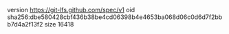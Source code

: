 version https://git-lfs.github.com/spec/v1
oid sha256:dbe580428cbf436b38be4cd06398b4e4653ba068d06c0d6d7f2bbb7d4a2f13f2
size 16418
